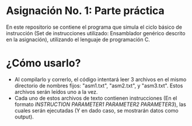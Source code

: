 # Asignación No. 1: Parte práctica
En este repositorio se contiene el programa que simula el ciclo básico de instrucción (Set de instrucciones utilizado: Ensamblador genérico descrito en la asignación), utilizando el lenguaje de programación C.

# ¿Cómo usarlo?
- Al compilarlo y correrlo, el código intentará leer 3 archivos en el mismo directorio de nombres fijos: "asm1.txt", "asm2.txt", y "asm3.txt". Estos archivos serán leídos uno a la vez.
- Cada uno de estos archivos de texto contienen instrucciones (En el formato _INSTRUCTION PARAMETER1 PARAMETER2 PARAMETER3_), las cuales serán ejecutadas (Y en dado caso, se mostrarán datos como output).
